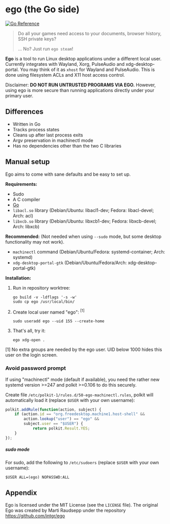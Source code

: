 ego (the Go side)
=================

[![Go Reference](https://pkg.go.dev/badge/git.ophivana.moe/cat/ego.svg)](https://pkg.go.dev/git.ophivana.moe/cat/ego)

> Do all your games need access to your documents, browser history, SSH private keys?
>
> ... No? Just run `ego steam`!

**Ego** is a tool to run Linux desktop applications under a different local user. Currently
integrates with Wayland, Xorg, PulseAudio and xdg-desktop-portal. You may think of it as `xhost`
for Wayland and PulseAudio. This is done using filesystem ACLs and X11 host access control.

Disclaimer: **DO NOT RUN UNTRUSTED PROGRAMS VIA EGO.** However, using ego is more secure than
running applications directly under your primary user.

Differences
-----------
* Written in Go
* Tracks process states
* Cleans up after last process exits
* Argv preservation in machinectl mode
* Has no dependencies other than the two C libraries

Manual setup
------------
Ego aims to come with sane defaults and be easy to set up.

**Requirements:**
* Sudo
* A C compiler
* [Go](https://go.dev/doc/install)
* `libacl.so` library (Debian/Ubuntu: libacl1-dev; Fedora: libacl-devel; Arch: acl)
* `libxcb.so` library (Debian/Ubuntu: libxcb1-dev; Fedora: libxcb-devel; Arch: libxcb)

**Recommended:** (Not needed when using `--sudo` mode, but some desktop functionality may not work).
* `machinectl` command (Debian/Ubuntu/Fedora: systemd-container; Arch: systemd)
* `xdg-desktop-portal-gtk` (Debian/Ubuntu/Fedora/Arch: xdg-desktop-portal-gtk)

**Installation:**

1. Run in repository worktree:

       go build -v -ldflags '-s -w'
       sudo cp ego /usr/local/bin/

2. Create local user named "ego": <sup>[1]</sup>

       sudo useradd ego --uid 155 --create-home

3. That's all, try it:

       ego xdg-open .

[1] No extra groups are needed by the ego user.
UID below 1000 hides this user on the login screen.

### Avoid password prompt
If using "machinectl" mode (default if available), you need the rather new systemd version >=247
and polkit >=0.106 to do this securely.

Create file `/etc/polkit-1/rules.d/50-ego-machinectl.rules`, polkit will automatically load it
(replace `$USER` with your own username):

```js
polkit.addRule(function(action, subject) {
    if (action.id == "org.freedesktop.machine1.host-shell" &&
        action.lookup("user") == "ego" &&
        subject.user == "$USER") {
            return polkit.Result.YES;
    }
});
```

##### sudo mode
For sudo, add the following to `/etc/sudoers` (replace `$USER` with your own username):

    $USER ALL=(ego) NOPASSWD:ALL

Appendix
--------
Ego is licensed under the MIT License (see the `LICENSE` file).
The original Ego was created by Marti Raudsepp under the repository https://github.com/intgr/ego